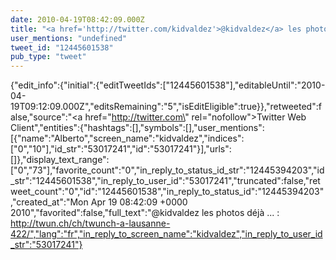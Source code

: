 ```yaml
---
date: 2010-04-19T08:42:09.000Z
title: "<a href='http://twitter.com/kidvaldez'>@kidvaldez</a> les photos déjà ... : http://twun.ch/ch/twunch-a-lausanne-422/″"
user_mentions: "undefined"
tweet_id: "12445601538"
pub_type: "tweet"
---
```

{"edit_info":{"initial":{"editTweetIds":["12445601538"],"editableUntil":"2010-04-19T09:12:09.000Z","editsRemaining":"5","isEditEligible":true}},"retweeted":false,"source":"<a href=\"http://twitter.com\" rel=\"nofollow\">Twitter Web Client</a>","entities":{"hashtags":[],"symbols":[],"user_mentions":[{"name":"Alberto","screen_name":"kidvaldez","indices":["0","10"],"id_str":"53017241","id":"53017241"}],"urls":[]},"display_text_range":["0","73"],"favorite_count":"0","in_reply_to_status_id_str":"12445394203","id_str":"12445601538","in_reply_to_user_id":"53017241","truncated":false,"retweet_count":"0","id":"12445601538","in_reply_to_status_id":"12445394203","created_at":"Mon Apr 19 08:42:09 +0000 2010","favorited":false,"full_text":"@kidvaldez les photos déjà ... : http://twun.ch/ch/twunch-a-lausanne-422/","lang":"fr","in_reply_to_screen_name":"kidvaldez","in_reply_to_user_id_str":"53017241"}
